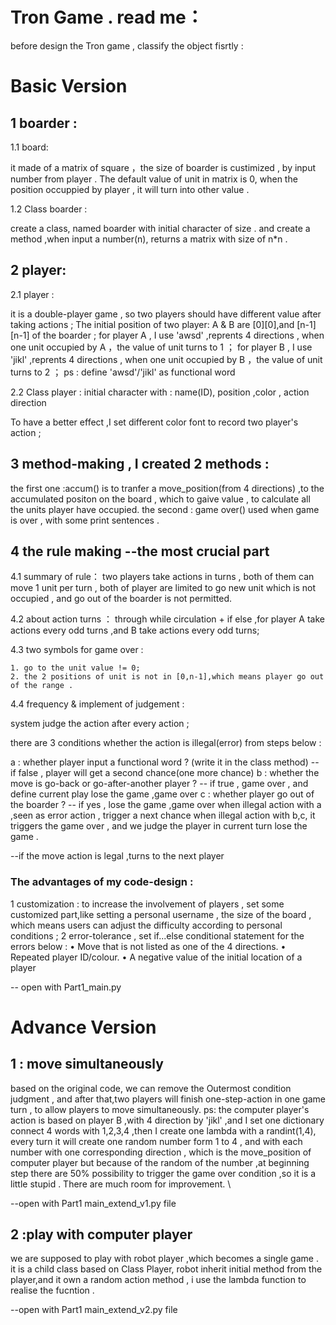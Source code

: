  # Tron Game . read me：
 

before design the Tron game , classify the object fisrtly :

# Basic Version

## 1 boarder :

1.1 board: 

it made of a matrix of square ，the size of boarder is custimized , by input number from player .
The default value of unit in matrix is 0, when the position occuppied by player , it will turn into other value .


1.2 Class boarder : 

create a class, named boarder with initial character of size .
and create a method ,when input a number(n), returns a matrix with size of n*n .

## 2 player:

2.1 player :

it is a double-player game , so two players should have different value after taking actions ;
The initial position of two player: A & B are [0][0],and [n-1][n-1] of the boarder ;
for player A , I use 'awsd' ,reprents 4 directions , when one unit occupied by A ，the value of unit turns to 1 ；
for player B , I use 'jikl' ,reprents 4 directions , when one unit occupied by B ，the value of unit turns to 2 ；
ps : define 'awsd'/'jikl' as functional word 

2.2 Class player :
initial character with : name(ID), position ,color , action direction 


To have a better effect ,I set different color font to record two player's action ;

## 3 method-making , I created 2 methods :

the first one :accum() is to tranfer a move_position(from 4 directions) ,to the accumulated positon on the board , which to gaive value , to calculate all the units player have occupied.
the second : game over() used when game is over , with some print sentences .

## 4 the rule making --the most crucial part 

4.1 summary of rule：
two players take actions in turns , both of them can move 1 unit per turn , both of player are limited to go new unit which is not occupied , and go out of the boarder is not permitted.

4.2 about action turns ：
through while circulation + if else ,for player A take actions every odd turns ,and  B take actions every odd turns;

4.3 two symbols for game over :

    1. go to the unit value != 0;
    2. the 2 positions of unit is not in [0,n-1],which means player go out of the range .

4.4 frequency & implement of judgement :

system judge the action after every action ;

there are 3 conditions whether the action is illegal(error) from steps below :

a : whether player input a functional word ? (write it in the class method)
    -- if false , player will get a second chance(one more chance) 
    b : whether the move is go-back or go-after-another player ?
        -- if true , game over , and define current play lose the game ,game over 
        c : whether player go out of the boarder ?
            -- if yes , lose the game ,game over 
when illegal action with a ,seen as error action , trigger a next chance 
when illegal action with b,c, it triggers the game over , and we judge the player in current turn lose the game .
            
--if the move action is legal ,turns to the next player 


### The advantages of my code-design :
1 customization : to increase the involvement of players , set some customized part,like setting a personal username , the size of the board , which means users can adjust the difficulty according to personal conditions ;
2 error-tolerance , set if...else conditional statement for the errors below   :
• Move that is not listed as one of the 4 directions. 
• Repeated player ID/colour. 
• A negative value of the initial location of a player

-- open with Part1_main.py


# Advance Version

## 1 : move simultaneously
based on the original code, we can remove the Outermost condition judgment , and after that,two players will finish one-step-action in one game turn , to allow players to move simultaneously.
ps: the computer player's action is based on player B ,with 4 direction by 'jikl' ,and I set one dictionary connect 4 words with 1,2,3,4 ,then I create one lambda with a randint(1,4), every turn it will create one random number form 1 to 4 , and with each number with one corresponding direction , which is the move_position of computer player but because of the random of the number ,at beginning step there are 50% possibility to trigger the game over condition ,so it is a little  stupid . There are much room for improvement. \ 

--open with Part1 main_extend_v1.py file 

## 2 :play with computer player 
we are supposed to play with robot player ,which becomes a single game . it is a child class based
on Class Player, robot inherit initial method from the player,and it own a random action method , i use the
lambda function to realise the fucntion .
 
--open with Part1 main_extend_v2.py file 


